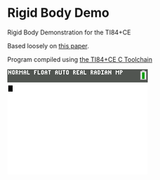 # Rigid Body Demo

Rigid Body Demonstration for the TI84+CE 

Based loosely on [this paper](https://matthias-research.github.io/pages/publications/posBasedDyn.pdf). 

Program compiled using [the TI84+CE C Toolchain](https://github.com/CE-Programming/toolchain) 

![](https://github.com/Zaalan3/RigidBody/blob/master/col.gif) 